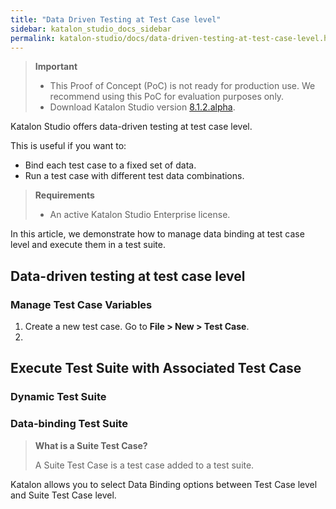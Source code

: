 ```yaml
---
title: "Data Driven Testing at Test Case level"
sidebar: katalon_studio_docs_sidebar
permalink: katalon-studio/docs/data-driven-testing-at-test-case-level.html
---
```


> **Important**
>
> * This Proof of Concept (PoC) is not ready for production use. We recommend using this PoC for evaluation purposes only.
> * Download Katalon Studio version [8.1.2.alpha](url).

<INTRODUCTION>

Katalon Studio offers data-driven testing at test case level. 

This is useful if you want to:
- Bind each test case to a fixed set of data.
- Run a test case with different test data combinations.

> **Requirements**
>
> * An active Katalon Studio Enterprise license.

In this article, we demonstrate how to manage data binding at test case level and execute them in a test suite.

## Data-driven testing at test case level

### Manage Test Case Variables
    
  1. Create a new test case. Go to **File > New > Test Case**.
  2. 

## Execute Test Suite with Associated Test Case

### Dynamic Test Suite


### Data-binding Test Suite

> **What is a Suite Test Case?**
>
> A Suite Test Case is a test case added to a test suite.


Katalon allows you to select Data Binding options between Test Case level and Suite Test Case level.
